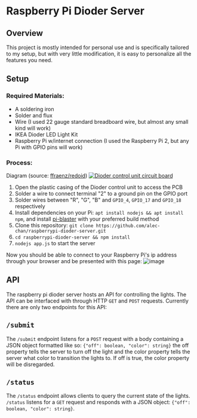 # Raspberry Pi Dioder Server

## Overview
This project is mostly intended for personal use and is specifically tailored to my setup, but with very little modification, it is easy to personalize all the features you need.

## Setup

### Required Materials:
- A soldering iron
- Solder and flux
- Wire (I used 22 gauge standard breadboard wire, but almost any small kind will work)
- IKEA Dioder LED Light Kit
- Raspberry Pi w/internet connection (I used the Raspberry Pi 2, but any Pi with GPIO pins will work)

### Process:
Diagram (source: [ffraenz/redoid](https://github.com/ffraenz/redoid))
[![Dioder control unit circuit board](https://cloud.githubusercontent.com/assets/1041468/20233401/7ad2ad82-a86f-11e6-8494-324e583f27c9.jpg)](https://cloud.githubusercontent.com/assets/1041468/20233401/7ad2ad82-a86f-11e6-8494-324e583f27c9.jpg)

1. Open the plastic casing of the Dioder control unit to access the PCB
2. Solder a wire to connect terminal "2" to a ground pin on the GPIO port
3. Solder wires between "R", "G", "B" and `GPIO_4`, `GPIO_17` and `GPIO_18` respectively
4. Install dependencies on your Pi: `apt install nodejs && apt install npm`, and install [pi-blaster](https://github.com/sarfata/pi-blaster) with your preferred build method
5. Clone this repository: `git clone https://github.com/alec-chan/raspberrypi-dioder-server.git`
6. `cd raspberrypi-dioder-server && npm install`
7. `nodejs app.js` to start the server

Now you should be able to connect to your Raspberry Pi's ip address through your browser and be presented with this page:
![image](http://i.imgur.com/1FrhH8P.png)

## API
The raspberry pi dioder server hosts an API for controlling the lights. The API can be interfaced with through HTTP `GET` and `POST` requests.  Currently there are only two endpoints for this API:

## `/submit`
The `/submit` endpoint listens for a `POST` request with a body containing a JSON object formatted like so: `{"off": boolean, "color": string}` the off property tells the server to turn off the light and the color property tells the server what color to transition the lights to.  If off is true, the color property will be disregarded.

## `/status`
The `/status` endpoint allows clients to query the current state of the lights. `/status` listens for a `GET` request and responds with a JSON object: `{"off": boolean, "color": string}`.